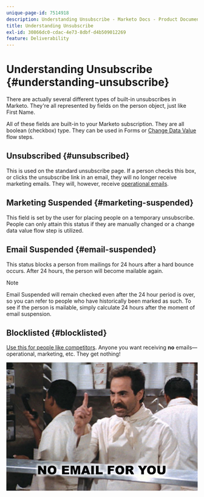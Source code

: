 ```yaml
---
unique-page-id: 7514918
description: Understanding Unsubscribe - Marketo Docs - Product Documentation
title: Understanding Unsubscribe
exl-id: 30866dc0-cdac-4e73-8dbf-d4b509012269
feature: Deliverability
---
```

# Understanding Unsubscribe {#understanding-unsubscribe}

There are actually several different types of built-in unsubscribes in Marketo. They're all represented by fields on the person object, just like First Name.

All of these fields are built-in to your Marketo subscription. They are all boolean (checkbox) type. They can be used in Forms or [Change Data Value](/help/marketo/product-docs/core-marketo-concepts/smart-campaigns/flow-actions/change-data-value.md) flow steps.

## Unsubscribed {#unsubscribed}

This is used on the standard unsubscribe page. If a person checks this box, or clicks the unsubscribe link in an email, they will no longer receive marketing emails. They will, however, receive [operational emails](/help/marketo/product-docs/email-marketing/general/functions-in-the-editor/make-an-email-operational.md).

## Marketing Suspended {#marketing-suspended}

This field is set by the user for placing people on a temporary unsubscribe. People can only attain this status if they are manually changed or a change data value flow step is utilized.

## Email Suspended {#email-suspended}

This status blocks a person from mailings for 24 hours after a hard bounce occurs. After 24 hours, the person will become mailable again.

>[!NOTE]
>
>Email Suspended will remain checked even after the 24 hour period is over, so you can refer to people who have historically been marked as such. To see if the person is mailable, simply calculate 24 hours after the moment of email suspension.

## Blocklisted {#blocklisted}

[Use this for people like competitors](/help/marketo/product-docs/core-marketo-concepts/smart-lists-and-static-lists/managing-people-in-smart-lists/add-person-to-blocklist.md). Anyone you want receiving **no** emails—operational, marketing, etc. They get nothing!

![](assets/image2015-5-18-12-3a6-3a40.png)
